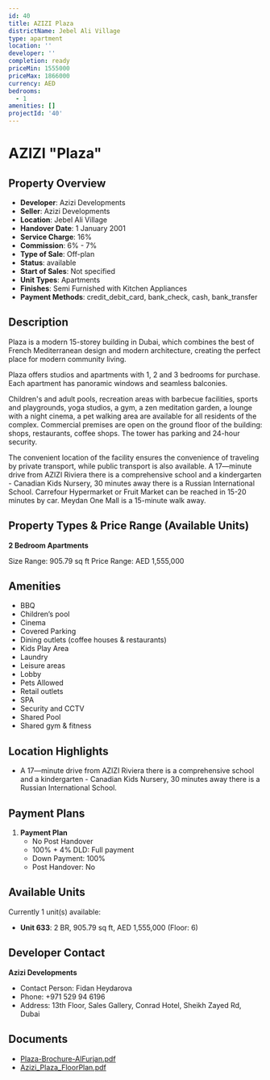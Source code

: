 ```yaml
---
id: 40
title: AZIZI Plaza
districtName: Jebel Ali Village
type: apartment
location: ''
developer: ''
completion: ready
priceMin: 1555000
priceMax: 1866000
currency: AED
bedrooms:
  - 1
amenities: []
projectId: '40'
---
```


# AZIZI "Plaza"

## Property Overview
- **Developer**: Azizi Developments
- **Seller**: Azizi Developments
- **Location**: Jebel Ali Village
- **Handover Date**: 1 January 2001
- **Service Charge**: 16%
- **Commission**: 6% - 7%
- **Type of Sale**: Off-plan
- **Status**: available
- **Start of Sales**: Not specified
- **Unit Types**: Apartments
- **Finishes**: Semi Furnished with Kitchen Appliances
- **Payment Methods**: credit_debit_card, bank_check, cash, bank_transfer

## Description
Plaza is a modern 15-storey building in Dubai, which combines the best of French Mediterranean design and modern architecture, creating the perfect place for modern community living.

Plaza offers studios and apartments with 1, 2 and 3 bedrooms for purchase. Each apartment has panoramic windows and seamless balconies.

Children's and adult pools, recreation areas with barbecue facilities, sports and playgrounds, yoga studios, a gym, a zen meditation garden, a lounge with a night cinema, a pet walking area are available for all residents of the complex. Commercial premises are open on the ground floor of the building: shops, restaurants, coffee shops. The tower has parking and 24-hour security.

The convenient location of the facility ensures the convenience of traveling by private transport, while public transport is also available. A 17—minute drive from AZIZI Riviera there is a comprehensive school and a kindergarten - Canadian Kids Nursery, 30 minutes away there is a Russian International School. Carrefour Hypermarket or Fruit Market can be reached in 15-20 minutes by car. Meydan One Mall is a 15-minute walk away.

## Property Types & Price Range (Available Units)
**2 Bedroom Apartments**

Size Range: 905.79 sq ft
Price Range: AED 1,555,000

## Amenities
- BBQ
- Children’s pool
- Cinema
- Covered Parking
- Dining outlets  (coffee houses & restaurants)
- Kids Play Area
- Laundry
- Leisure areas
- Lobby
- Pets Allowed
- Retail outlets
- SPA
- Security and CCTV
- Shared Pool
- Shared gym & fitness

## Location Highlights
- A 17—minute drive from AZIZI Riviera there is a comprehensive school and a kindergarten - Canadian Kids Nursery, 30 minutes away there is a Russian International School.

## Payment Plans
1. **Payment Plan**
   - No Post Handover
   - 100% + 4% DLD: Full payment
   - Down Payment: 100%
   - Post Handover: No

## Available Units
Currently 1 unit(s) available:
- **Unit 633**: 2 BR, 905.79 sq ft, AED 1,555,000 (Floor: 6)

## Developer Contact
**Azizi Developments**
- Contact Person: Fidan Heydarova
- Phone: +971 529 94 6196
- Address: 13th Floor, Sales Gallery, Conrad Hotel, Sheikh Zayed Rd, Dubai

## Documents
- [Plaza-Brochure-AlFurjan.pdf](https://cdn.geniemap.net/2023/06/22/xEZgXxntAP7r9BDNyF1rm4U5jNWyt4bnldkYU26a.pdf)
- [Azizi_Plaza_FloorPlan.pdf](https://cdn.geniemap.net/2023/06/22/cqrCbI1fPPSFpNfHUUFY81TZyme86kxuM2k4Y1kO.pdf)
